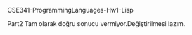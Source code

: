 CSE341-ProgrammingLanguages-Hw1-Lisp

Part2 Tam olarak doğru sonucu vermiyor.Değiştirilmesi lazım. 
